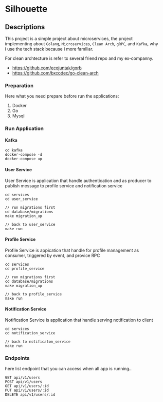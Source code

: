 # Silhouette


## Descriptions
This project is a simple project about microservices, the project implementing about `Golang`, `Microservices`, `Clean Arch`, `gRPC`, and `Kafka`, why i use the tech stack because i more familiar.

For clean archtecture is refer to several friend repo and my ex-companny.
- https://github.com/ecojuntak/gorb
- https://github.com/bxcodec/go-clean-arch


### Preparation
Here what you need prepare before run the applications:
1. Docker
2. Go
3. Mysql


### Run Application
#### Kafka
```
cd kafka
docker-compose -d
docker-compose up
```

#### User Service
User Service is application that handle authentication and as producer to publish message to profile service and notification service
```
cd services
cd user_service

// run migrations first
cd database/migrations
make migration_up

// back to user_service
make run

```
#### Profile Service
Profile Service is appication that handle for profile management as consumer, triggered by event, and provice RPC
```
cd services
cd profile_service

// run migrations first
cd database/migrations
make migration_up

// back to profile_service
make run

```

#### Notification Service
Notification Service is application that handle serving notification to client
```
cd services
cd notification_service

// back to notificaton_service
make run

```

### Endpoints
here list endpoint that you can access when all app is running..
```
GET api/v1/users
POST api/v1/users
GET api/v1/users/:id
PUT api/v1/users/:id
DELETE api/v1/users/:id
```
